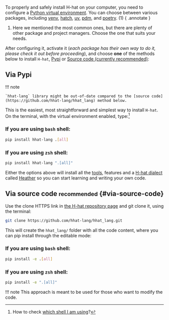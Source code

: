To properly and safely install H-hat on your computer, you need to configure a [Python virtual environment](https://docs.python.org/3/tutorial/venv.html "Python official virtual environment tutorial"). You can choose between various packages, including [venv](https://docs.python.org/3/library/venv.html#creating-virtual-environments "Create with Python's venv"), [hatch](https://hatch.pypa.io/1.12/ "Hatch: package and project manager"), [uv](https://docs.astral.sh/uv/ "uv: fast package and project manager in Rust"), [pdm](https://pdm-project.org/latest/ "PDM: modern package and project manager"), and [poetry](https://python-poetry.org/ "poetry: package manager"). (1)
{ .annotate }

1.  Here we mentioned the most common ones, but there are plenty of other package and project managers. Choose the one that suits your needs.

After configuring it, activate it (_each package has their own way to do it, please check it out before proceeding_), and choose **one** of the methods below to install `H-hat`, [Pypi](#via-pypi) or [Source code (currently recommended)](#via-source-code):

## Via Pypi

!!! note

    `hhat-lang` library might be out-of-date compared to the [source code](https://github.com/hhat-lang/hhat_lang) method below.

This is the easiest, most straightforward and simplest way to install `H-hat`. On the terminal, with the virtual environment enabled, type:[^1]

[^1]: How to check [which shell I am using](https://askubuntu.com/questions/590899/how-do-i-check-which-shell-i-am-using#590902)? 

### If you are using `bash` shell:

```sh
pip install hhat-lang .[all]
```

### If you are using `zsh` shell:

```sh
pip install hhat-lang ".[all]"
```

Either the options above will install all the [tools](../toolchain.md), features and a [H-hat dialect](../dialects/index.md) called [Heather](../dialects/heather/index.md) so you can start learning and writing your own code.


## Via source code <small>recommended</small> {#via-source-code}

Use the clone HTTPS link in [the H-hat repository page](https://github.com/hhat-lang/hhat_lang) and git clone it, using the terminal:

```sh
git clone https://github.com/hhat-lang/hhat_lang.git
```

This will create the `hhat_lang/` folder with all the code content, where you can pip install through the editable mode:


### If you are using `bash` shell:

```sh
pip install -e .[all]
```

### If you are using `zsh` shell:

```sh
pip install -e ".[all]"
```

!!! note
    This approach is meant to be used for those who want to modify the code.


